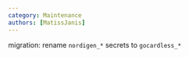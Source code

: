 ```yaml
---
category: Maintenance
authors: [MatissJanis]
---
```


migration: rename `nordigen_*` secrets to `gocardless_*`
